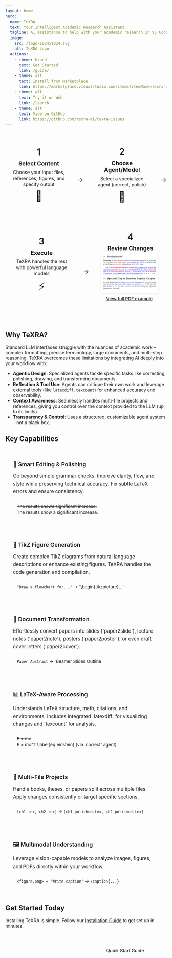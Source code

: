 ```yaml
---
layout: home
hero:
  name: TeXRA
  text: Your Intelligent Academic Research Assistant
  tagline: AI assistance to help with your academic research in VS Code
  image:
    src: /logo-1024x1024.svg
    alt: TeXRA Logo
  actions:
    - theme: brand
      text: Get Started
      link: /guide/
    - theme: alt
      text: Install from Marketplace
      link: https://marketplace.visualstudio.com/items?itemName=texra-ai.texra
    - theme: alt
      text: Try it on Web
      link: /launch
    - theme: alt
      text: View on GitHub
      link: https://github.com/texra-ai/texra-issues
---
```


<div class="workflow-container">
  <div class="workflow-steps">
    <div class="workflow-step">
      <div class="step-number">1</div>
      <div class="step-content">
        <h3>Select Content</h3>
        <p>Choose your input files, references, figures, and specify output</p>
        <div class="step-icon">📄</div>
      </div>
    </div>
    <div class="workflow-arrow">→</div>
    <div class="workflow-step">
      <div class="step-number">2</div>
      <div class="step-content">
        <h3>Choose Agent/Model</h3>
        <p>Select a specialized agent (correct, polish)</p>
        <div class="step-icon">🤖</div>
      </div>
    </div>
    <div class="workflow-arrow">→</div>
    <div class="workflow-step">
      <div class="step-number">3</div>
      <div class="step-content">
        <h3>Execute</h3>
        <p>TeXRA handles the rest with powerful language models</p>
        <div class="step-icon">⚡</div>
      </div>
    </div>
    <div class="workflow-arrow">→</div>
    <div class="workflow-step">
      <div class="step-number">4</div>
      <div class="step-content">
        <h3>Review Changes</h3>
        <div class="step-image">
          <a href="/examples/draft_polish_r1_gemini25p_diff.pdf" target="_blank">
            <img src="/images/latexdff-v1.png" alt="LaTeX Diff visualization" class="workflow-diff-image">
            <div class="view-pdf">View full PDF example</div>
          </a>
        </div>
      </div>
    </div>
  </div>
</div>

## Why TeXRA?

Standard LLM interfaces struggle with the nuances of academic work – complex formatting, precise terminology, large documents, and multi-step reasoning. TeXRA overcomes these limitations by integrating AI deeply into your workflow with:

- **Agentic Design**: Specialized agents tackle specific tasks like correcting, polishing, drawing, and transforming documents.
- **Reflection & Tool Use**: Agents can critique their own work and leverage external tools (like `latexdiff`, `texcount`) for enhanced accuracy and observability.
- **Context Awareness**: Seamlessly handles multi-file projects and references, giving you control over the context provided to the LLM (up to its limits).
- **Transparency & Control**: Uses a structured, customizable agent system – not a black box.

## Key Capabilities

<div class="features-grid">

  <div class="feature-item">
    <h3>📝 Smart Editing & Polishing</h3>
    <p>Go beyond simple grammar checks. Improve clarity, flow, and style while preserving technical accuracy. Fix subtle LaTeX errors and ensure consistency.</p>
    <div class="feature-example">
      <span style="color: var(--vp-c-red); text-decoration: line-through;">The results shows significant increase.</span><br/>
      <span style="color: var(--vp-c-brand);">The results show a significant increase.</span>
    </div>
  </div>

  <div class="feature-item">
    <h3>🎨 TikZ Figure Generation</h3>
    <p>Create complex TikZ diagrams from natural language descriptions or enhance existing figures. TeXRA handles the code generation and compilation.</p>
    <div class="feature-example">
      <!-- Placeholder for a small TikZ example graphic or code snippet -->
      <code>"Draw a flowchart for..."</code> &#8594; `\begin{tikzpicture}...`
    </div>
  </div>

  <div class="feature-item">
    <h3>🔄 Document Transformation</h3>
    <p>Effortlessly convert papers into slides (`paper2slide`), lecture notes (`paper2note`), posters (`paper2poster`), or even draft cover letters (`paper2cover`).</p>
    <div class="feature-example">
      <code>Paper Abstract</code> &#8594; `Beamer Slides Outline`
    </div>
  </div>

  <div class="feature-item">
    <h3>📊 LaTeX-Aware Processing</h3>
    <p>Understands LaTeX structure, math, citations, and environments. Includes integrated `latexdiff` for visualizing changes and `texcount` for analysis.</p>
    <div class="feature-example">
      <span style="color: var(--vp-c-red); text-decoration: line-through;">E = mc</span><br/>
      <span style="color: var(--vp-c-brand);">E = mc^2 \label{eq:einstein}</span> (via `correct` agent)
    </div>
  </div>

  <div class="feature-item">
    <h3>🧩 Multi-File Projects</h3>
    <p>Handle books, theses, or papers split across multiple files. Apply changes consistently or target specific sections.</p>
    <div class="feature-example">
      <code>[ch1.tex, ch2.tex]</code> &#8594; <code>[ch1_polished.tex, ch2_polished.tex]</code>
    </div>
  </div>

  <div class="feature-item">
    <h3>🖼️ Multimodal Understanding</h3>
    <p>Leverage vision-capable models to analyze images, figures, and PDFs directly within your workflow.</p>
    <div class="feature-example">
      <code>&lt;figure.png&gt; + "Write caption"</code> &#8594; <code>\caption{...}</code>
    </div>
  </div>

</div>

## Get Started Today

Installing TeXRA is simple. Follow our [Installation Guide](/guide/installation) to get set up in minutes.

<div class="cta-container">
  <a href="/guide/" class="cta-button">Explore the Documentation</a>
  <a href="/guide/quick-start" class="cta-button cta-button-alt">Quick Start Guide</a>
</div>

<style>
.features-grid {
  display: grid;
  grid-template-columns: repeat(auto-fit, minmax(280px, 1fr));
  gap: 1.5rem;
  margin-top: 2rem;
}
.feature-item {
  background-color: var(--vp-c-bg-soft);
  padding: 1.5rem;
  border-radius: 8px;
  border: 1px solid var(--vp-c-divider);
}
.feature-item h3 {
  margin-top: 0;
  margin-bottom: 0.75rem;
  font-size: 1.1rem;
  font-weight: 600;
}
.feature-item p {
  margin-bottom: 0.75rem;
  line-height: 1.6;
  font-size: 0.95rem;
  color: var(--vp-c-text-2);
}
.feature-example {
  background-color: var(--vp-c-bg-mute);
  padding: 0.5rem 0.75rem;
  border-radius: 4px;
  font-family: var(--vp-font-family-mono);
  font-size: 0.85rem;
  border: 1px solid var(--vp-c-divider);
  margin-top: 1rem;
  line-height: 1.4;
}
.cta-container {
  display: flex;
  gap: 1rem;
  margin-top: 3rem; /* Increased margin */
  justify-content: center;
  flex-wrap: wrap;
}
.cta-button {
  display: inline-block;
  padding: 0.75rem 1.5rem;
  border-radius: 4px;
  background-color: transparent;
  color: white;
  font-weight: 500;
  text-decoration: none;
  transition: background-color 0.2s;
}
.cta-button:hover {
  background-color: var(--vp-c-brand-dark);
}
.cta-button-alt {
  background-color: transparent;
  color: var(--vp-c-brand);
  border: 1px solid var(--vp-c-brand);
}
.cta-button-alt:hover {
  background-color: var(--vp-c-brand-soft);
  color: var(--vp-c-brand-dark); /* Ensure text color contrasts */
}
.workflow-container {
  margin: 2.5rem auto;
  max-width: 1100px;
  display: flex;
  flex-direction: column;
  align-items: center;
}
.workflow-intro {
  text-align: center;
  margin-bottom: 2.5rem;
  width: 100%;
}
.workflow-intro h2 {
  margin-bottom: 0.5rem;
  font-size: 1.8rem;
  background: linear-gradient(to right, var(--vp-c-brand), var(--vp-c-brand-dark));
  -webkit-background-clip: text;
  -webkit-text-fill-color: transparent;
}
.workflow-intro p {
  font-size: 1.1rem;
  color: var(--vp-c-text-2);
  max-width: 640px;
  margin: 0 auto;
}
.workflow-steps {
  display: flex;
  align-items: center;
  justify-content: center;
  gap: 0.75rem;
  width: 100%;
  flex-wrap: wrap;
}
.workflow-step {
  flex: 1;
  min-width: 200px;
  max-width: 220px;
  display: flex;
  flex-direction: column;
  align-items: center;
  text-align: center;
  margin-bottom: 1rem;
  background-color: var(--vp-c-bg-soft);
  padding: 1.25rem;
  border-radius: 8px;
  border: 1px solid var(--vp-c-divider);
}
.step-number {
  font-size: 1.75rem;
  font-weight: 600;
  color: var(--vp-c-brand);
  margin-bottom: 0.5rem;
}
.step-content {
  margin-bottom: 1rem;
  width: 100%;
}
.step-content h3 {
  margin-top: 0;
  margin-bottom: 0.5rem;
  font-size: 1.1rem;
}
.step-content p {
  margin: 0;
  color: var(--vp-c-text-2);
  font-size: 0.9rem;
  line-height: 1.3;
}
.step-icon {
  font-size: 2rem;
  color: var(--vp-c-brand);
  margin-top: 0.5rem;
}
.workflow-arrow {
  font-size: 1.5rem;
  color: var(--vp-c-brand);
  display: flex;
  align-items: center;
}
.step-image {
  margin-top: 0.5rem;
  max-width: 180px;
  position: relative;
}
.workflow-diff-image {
  width: 100%;
  max-width: 100%;
  height: auto;
  border-radius: 4px;
  border: 1px solid var(--vp-c-divider);
  box-shadow: 0 2px 4px rgba(0,0,0,0.1);
  transition: transform 0.2s;
}
.step-image a:hover .workflow-diff-image {
  transform: translateY(-3px);
}
.view-pdf {
  margin-top: 0.5rem;
  color: var(--vp-c-brand);
  font-size: 0.85rem;
  text-align: center;
  font-weight: 500;
}
@media (max-width: 960px) {
  .workflow-steps {
    gap: 1rem;
    justify-content: center;
  }
  .workflow-step {
    min-width: 160px;
    max-width: 200px;
  }
  .workflow-arrow {
    font-size: 1.25rem;
  }
}
@media (max-width: 768px) {
  .workflow-steps {
    flex-direction: column;
    align-items: center;
    gap: 0.5rem;
  }
  .workflow-arrow {
    transform: rotate(90deg);
    margin: 0.25rem 0;
  }
  .workflow-step {
    width: 100%;
    max-width: 300px;
    margin-bottom: 0.5rem;
  }
  .workflow-intro h2 {
    font-size: 1.6rem;
  }
  .step-image {
    max-width: 220px;
  }
}
</style>
